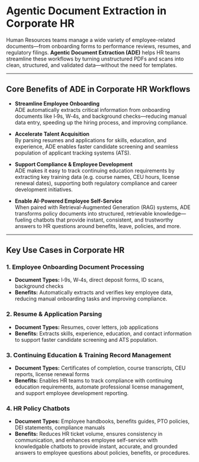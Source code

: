 # Agentic Document Extraction in Corporate HR

Human Resources teams manage a wide variety of employee-related documents—from onboarding forms to performance reviews, resumes, and regulatory filings. **Agentic Document Extraction (ADE)** helps HR teams streamline these workflows by turning unstructured PDFs and scans into clean, structured, and validated data—without the need for templates.

---

## Core Benefits of ADE in Corporate HR Workflows

- **Streamline Employee Onboarding**  
  ADE automatically extracts critical information from onboarding documents like I‑9s, W‑4s, and background checks—reducing manual data entry, speeding up the hiring process, and improving compliance.

- **Accelerate Talent Acquisition**  
  By parsing resumes and applications for skills, education, and experience, ADE enables faster candidate screening and seamless population of applicant tracking systems (ATS).

- **Support Compliance & Employee Development**  
  ADE makes it easy to track continuing education requirements by extracting key training data (e.g. course names, CEU hours, license renewal dates), supporting both regulatory compliance and career development initiatives.

- **Enable AI-Powered Employee Self-Service**  
  When paired with Retrieval-Augmented Generation (RAG) systems, ADE transforms policy documents into structured, retrievable knowledge—fueling chatbots that provide instant, consistent, and trustworthy answers to HR questions around benefits, leave, policies, and more.

---

## Key Use Cases in Corporate HR

### 1. Employee Onboarding Document Processing  
- **Document Types:** I‑9s, W‑4s, direct deposit forms, ID scans, background checks  
- **Benefits:** Automatically extracts and verifies key employee data, reducing manual onboarding tasks and improving compliance.

### 2. Resume & Application Parsing  
- **Document Types:** Resumes, cover letters, job applications  
- **Benefits:** Extracts skills, experience, education, and contact information to support faster candidate screening and ATS population.

### 3. Continuing Education & Training Record Management
- **Document Types:** Certificates of completion, course transcripts, CEU reports, license renewal forms
- **Benefits:** Enables HR teams to track compliance with continuing education requirements, automate professional license management, and support employee development reporting.

### 4. HR Policy Chatbots  
- **Document Types:** Employee handbooks, benefits guides, PTO policies, DEI statements, compliance manuals  
- **Benefits:** Reduces HR ticket volume, ensures consistency in communication, and enhances employee self-service with knowledgable chatbots to provide instant, accurate, and grounded answers to employee questions about policies, benefits, or procedures. 
